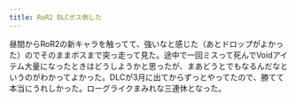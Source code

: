 ```yaml
---
title: RoR2 DLCボス倒した
---
```


昼間からRoR2の新キャラを触ってて、強いなと感じた（あとドロップがよかった）のでそのままボスまで突っ走って見た。途中で一回ミスって死んでVoidアイテム大量になったときはどうしようかと思ったが、まあどうとでもなるんだなというのがわかってよかった。DLCが3月に出てからずっとやってたので、勝てて本当にうれしかった。ローグライクまみれな三連休となった。
